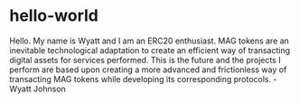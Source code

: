 # hello-world
Hello. My name is Wyatt and I am an ERC20 enthusiast. MAG tokens are an inevitable technological adaptation to create an efficient way of transacting digital assets for services performed. This is the future and the projects I perform are based upon creating a more advanced and frictionless way of transacting MAG tokens while developing its corresponding protocols. 
-Wyatt Johnson
